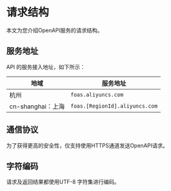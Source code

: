 # 请求结构

本文为您介绍OpenAPI服务的请求结构。

## 服务地址

API 的服务接入地址，如下所示：

|地域|服务地址|
|--|----|
|杭州|`foas.aliyuncs.com`|
|cn-shanghai：上海|`foas.[RegionId].aliyuncs.com`|

## 通信协议

为了获得更高的安全性，仅支持使用HTTPS通道发送OpenAPI请求。

## 字符编码

请求及返回结果都使用UTF-8 字符集进行编码。


